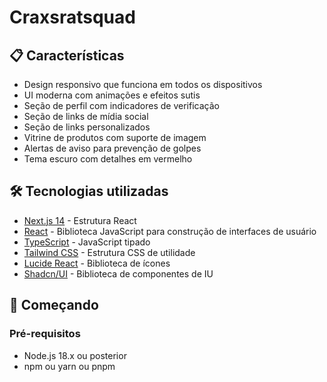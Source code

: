 
# Craxsratsquad

## 📋 Características

- Design responsivo que funciona em todos os dispositivos
- UI moderna com animações e efeitos sutis
- Seção de perfil com indicadores de verificação
- Seção de links de mídia social
- Seção de links personalizados
- Vitrine de produtos com suporte de imagem
- Alertas de aviso para prevenção de golpes
- Tema escuro com detalhes em vermelho

## 🛠️ Tecnologias utilizadas

- [Next.js 14](https://nextjs.org/) - Estrutura React
- [React](https://reactjs.org/) - Biblioteca JavaScript para construção de interfaces de usuário
- [TypeScript](https://www.typescriptlang.org/) - JavaScript tipado
- [Tailwind CSS](https://tailwindcss.com/) - Estrutura CSS de utilidade
- [Lucide React](https://lucide.dev/) - Biblioteca de ícones
- [Shadcn/UI](https://ui.shadcn.com/) - Biblioteca de componentes de IU

## 🚀 Começando

### Pré-requisitos

- Node.js 18.x ou posterior
- npm ou yarn ou pnpm
